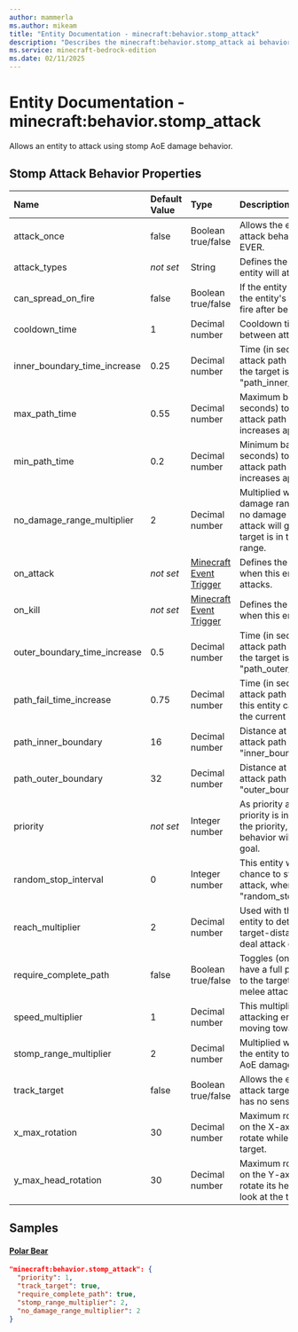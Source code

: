 ```yaml
---
author: mammerla
ms.author: mikeam
title: "Entity Documentation - minecraft:behavior.stomp_attack"
description: "Describes the minecraft:behavior.stomp_attack ai behavior component"
ms.service: minecraft-bedrock-edition
ms.date: 02/11/2025 
---
```


# Entity Documentation - minecraft:behavior.stomp_attack

Allows an entity to attack using stomp AoE damage behavior.


## Stomp Attack Behavior Properties

|Name       |Default Value |Type |Description |Example Values |
|:----------|:-------------|:----|:-----------|:------------- |
| attack_once | false | Boolean true/false | Allows the entity to use this attack behavior, only once EVER. |  | 
| attack_types | *not set* | String | Defines the entity types this entity will attack. |  | 
| can_spread_on_fire | false | Boolean true/false | If the entity is on fire, this allows the entity's target to catch on fire after being hit. |  | 
| cooldown_time | 1 | Decimal number | Cooldown time (in seconds) between attacks. |  | 
| inner_boundary_time_increase | 0.25 | Decimal number | Time (in seconds) to add to attack path recalculation when the target is beyond the "path_inner_boundary". |  | 
| max_path_time | 0.55 | Decimal number | Maximum base time (in seconds) to recalculate new attack path to target (before increases applied). |  | 
| min_path_time | 0.2 | Decimal number | Minimum base time (in seconds) to recalculate new attack path to target (before increases applied). |  | 
| no_damage_range_multiplier | 2 | Decimal number | Multiplied with the final AoE damage range to determine a no damage range. The stomp attack will go on cooldown if target is in this no damage range. | Polar Bear: `2` | 
| on_attack | *not set* | [Minecraft Event Trigger](../Definitions/NestedTables/triggers.md) | Defines the event to trigger when this entity successfully attacks. |  | 
| on_kill | *not set* | [Minecraft Event Trigger](../Definitions/NestedTables/triggers.md) | Defines the event to trigger when this entity kills the target. |  | 
| outer_boundary_time_increase | 0.5 | Decimal number | Time (in seconds) to add to attack path recalculation when the target is beyond the "path_outer_boundary". |  | 
| path_fail_time_increase | 0.75 | Decimal number | Time (in seconds) to add to attack path recalculation when this entity cannot move along the current path. |  | 
| path_inner_boundary | 16 | Decimal number | Distance at which to increase attack path recalculation by "inner_boundary_tick_increase". |  | 
| path_outer_boundary | 32 | Decimal number | Distance at which to increase attack path recalculation by "outer_boundary_tick_increase". |  | 
| priority | *not set* | Integer number | As priority approaches 0, the priority is increased. The higher the priority, the sooner this behavior will be executed as a goal. | Polar Bear: `1` | 
| random_stop_interval | 0 | Integer number | This entity will have a 1 in N chance to stop it's current attack, where N = "random_stop_interval". |  | 
| reach_multiplier | 2 | Decimal number | Used with the base size of the entity to determine minimum target-distance before trying to deal attack damage. |  | 
| require_complete_path | false | Boolean true/false | Toggles (on/off) the need to have a full path from the entity to the target when using this melee attack behavior. | Polar Bear: `true` | 
| speed_multiplier | 1 | Decimal number | This multiplier modifies the attacking entity's speed when moving toward the target. |  | 
| stomp_range_multiplier | 2 | Decimal number | Multiplied with the base size of the entity to determine stomp AoE damage range. | Polar Bear: `2` | 
| track_target | false | Boolean true/false | Allows the entity to track the attack target, even if the entity has no sensing. | Polar Bear: `true` | 
| x_max_rotation | 30 | Decimal number | Maximum rotation (in degrees), on the X-axis, this entity can rotate while trying to look at the target. |  | 
| y_max_head_rotation | 30 | Decimal number | Maximum rotation (in degrees), on the Y-axis, this entity can rotate its head while trying to look at the target. |  | 

## Samples

#### [Polar Bear](https://github.com/Mojang/bedrock-samples/tree/preview/behavior_pack/entities/polar_bear.json)


```json
"minecraft:behavior.stomp_attack": {
  "priority": 1,
  "track_target": true,
  "require_complete_path": true,
  "stomp_range_multiplier": 2,
  "no_damage_range_multiplier": 2
}
```
